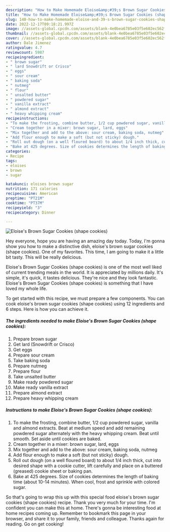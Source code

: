 ```yaml
---
description: "How to Make Homemade Eloise&amp;#39;s Brown Sugar Cookies (shape cookies)"
title: "How to Make Homemade Eloise&amp;#39;s Brown Sugar Cookies (shape cookies)"
slug: 140-how-to-make-homemade-eloise-and-39-s-brown-sugar-cookies-shape-cookies
date: 2022-12-17T09:18:21.997Z
image: //assets-global.cpcdn.com/assets/blank-4e0bea6785e03f5e602ec562f230caae08da540cada707380b4fe1bbebba43da.png
thumbnail: //assets-global.cpcdn.com/assets/blank-4e0bea6785e03f5e602ec562f230caae08da540cada707380b4fe1bbebba43da.png
cover: //assets-global.cpcdn.com/assets/blank-4e0bea6785e03f5e602ec562f230caae08da540cada707380b4fe1bbebba43da.png
author: Dale Jimenez
ratingvalue: 4.7
reviewcount: 5987
recipeingredient:
- " brown sugar"
- " lard Snowdrift or Crisco"
- " eggs"
- " sour cream"
- " baking soda"
- " nutmeg"
- " flour"
- " unsalted butter"
- " powdered sugar"
- " vanilla extract"
- " almond extract"
- " heavy whipping cream"
recipeinstructions:
- "To make the frosting, combine butter, 1/2 cup powdered sugar, vanilla and almond extracts. Beat at medium speed and add remaining powdered sugar alternately with the heavy whipping cream. Beat until smooth. Set aside until cookies are baked."
- "Cream together in a mixer: brown sugar, lard, eggs"
- "Mix together and add to the above: sour cream, baking soda, nutmeg"
- "Add flour enough to make a soft (but not sticky) dough."
- "Roll out dough (on a well floured board) to about 1/4 inch thick, cut into desired shape with a cookie cutter, lift carefully and place on a buttered (greased) cookie sheet or baking pan."
- "Bake at 425 degrees. Size of cookies determines the length of baking time (about 10-14 minutes). When cool, frost and sprinkle with colored sugar."
categories:
- Recipe
tags:
- eloises
- brown
- sugar

katakunci: eloises brown sugar 
nutrition: 171 calories
recipecuisine: American
preptime: "PT21M"
cooktime: "PT37M"
recipeyield: "3"
recipecategory: Dinner

---
```



![Eloise&#39;s Brown Sugar Cookies (shape cookies)](//assets-global.cpcdn.com/assets/blank-4e0bea6785e03f5e602ec562f230caae08da540cada707380b4fe1bbebba43da.png)

Hey everyone, hope you are having an amazing day today. Today, I'm gonna show you how to make a distinctive dish, eloise&#39;s brown sugar cookies (shape cookies). One of my favorites. This time, I am going to make it a little bit tasty. This will be really delicious.

Eloise&#39;s Brown Sugar Cookies (shape cookies) is one of the most well liked of current trending meals in the world. It is appreciated by millions daily. It's simple, it's quick, it tastes delicious. They're nice and they look fantastic. Eloise&#39;s Brown Sugar Cookies (shape cookies) is something that I have loved my whole life.




To get started with this recipe, we must prepare a few components. You can cook eloise&#39;s brown sugar cookies (shape cookies) using 12 ingredients and 6 steps. Here is how you can achieve it.

<!--inarticleads1-->

##### The ingredients needed to make Eloise&#39;s Brown Sugar Cookies (shape cookies):

1. Prepare  brown sugar
1. Get  lard (Snowdrift or Crisco)
1. Get  eggs
1. Prepare  sour cream
1. Take  baking soda
1. Prepare  nutmeg
1. Prepare  flour
1. Take  unsalted butter
1. Make ready  powdered sugar
1. Make ready  vanilla extract
1. Prepare  almond extract
1. Prepare  heavy whipping cream




<!--inarticleads2-->

##### Instructions to make Eloise&#39;s Brown Sugar Cookies (shape cookies):

1. To make the frosting, combine butter, 1/2 cup powdered sugar, vanilla and almond extracts. Beat at medium speed and add remaining powdered sugar alternately with the heavy whipping cream. Beat until smooth. Set aside until cookies are baked.
1. Cream together in a mixer: brown sugar, lard, eggs
1. Mix together and add to the above: sour cream, baking soda, nutmeg
1. Add flour enough to make a soft (but not sticky) dough.
1. Roll out dough (on a well floured board) to about 1/4 inch thick, cut into desired shape with a cookie cutter, lift carefully and place on a buttered (greased) cookie sheet or baking pan.
1. Bake at 425 degrees. Size of cookies determines the length of baking time (about 10-14 minutes). When cool, frost and sprinkle with colored sugar.




So that's going to wrap this up with this special food eloise&#39;s brown sugar cookies (shape cookies) recipe. Thank you very much for your time. I'm confident you can make this at home. There's gonna be interesting food at home recipes coming up. Remember to bookmark this page in your browser, and share it to your family, friends and colleague. Thanks again for reading. Go on get cooking!
